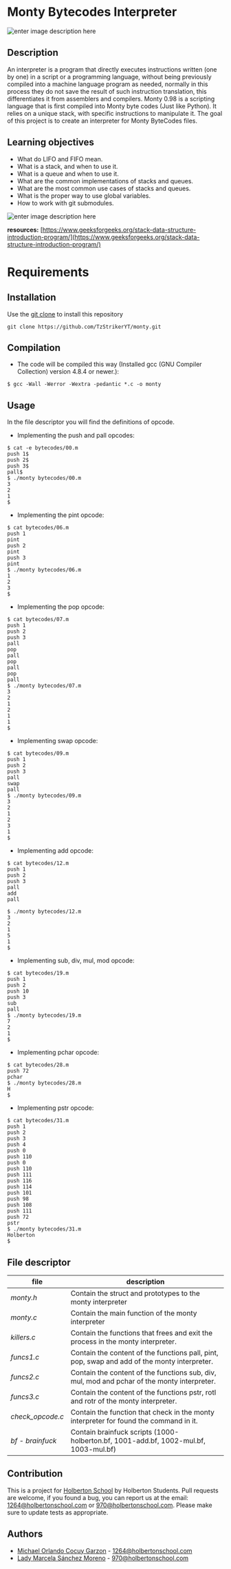 # Monty Bytecodes Interpreter


![enter image description here](https://lh3.googleusercontent.com/XmvRPsC57FqdwBUPmFjUlJQdwFgzBxbNLQ7AKewPcoKX5rrkmHvUUboWAZ-gIjsQslW2D6YF-G8 "monty")

## [](https://github.com/TzStrikerYT/monty)Description

An interpreter is a program that directly executes instructions written (one by one) in a script or a programming language, without being previously compiled into a machine language program as needed, normally in this process they do not save the result of such instruction translation, this differentiates it from assemblers and compilers.
Monty 0.98 is a scripting language that is first compiled into Monty byte codes (Just like Python). It relies on a unique stack, with specific instructions to manipulate it. The goal of this project is to create an interpreter for Monty ByteCodes files.

## Learning objectives

-   What do LIFO and FIFO mean.
-   What is a stack, and when to use it.
-   What is a queue and when to use it.
-   What are the common implementations of stacks and queues.
-   What are the most common use cases of stacks and queues.
-   What is the proper way to use global variables.
-   How to work with git submodules.

![enter image description here](https://lh3.googleusercontent.com/zwiEUTcNY8JORqS1pM1patosede3xWcnUe4YHQ1B8tPj-rJW7w9JA4LLSEpeMOgZIgopJxKEyfk "stackqueue")


**resources:** [https://www.geeksforgeeks.org/stack-data-structure-introduction-program/](https://www.geeksforgeeks.org/stack-data-structure-introduction-program/) 

# Requirements
## Installation

Use the  [git clone](https://github.com/TzStrikerYT/monty.git) to install this repository
```
git clone https://github.com/TzStrikerYT/monty.git
```
## Compilation

-   The code will be compiled this way (Installed gcc (GNU Compiler Collection) version 4.8.4 or newer.):
```
$ gcc -Wall -Werror -Wextra -pedantic *.c -o monty
```

## Usage
In the file descriptor you will find the definitions of opcode.
* Implementing the push and pall opcodes:
```
$ cat -e bytecodes/00.m
push 1$
push 2$
push 3$
pall$
$ ./monty bytecodes/00.m
3
2
1
$
```
* Implementing the pint opcode:
```
$ cat bytecodes/06.m 
push 1
pint
push 2
pint
push 3
pint
$ ./monty bytecodes/06.m 
1
2
3
$ 
```
* Implementing the pop opcode:
```
$ cat bytecodes/07.m 
push 1
push 2
push 3
pall
pop
pall
pop
pall
pop
pall
$ ./monty bytecodes/07.m 
3
2
1
2
1
1
$ 
```
* Implementing swap opcode:
```
$ cat bytecodes/09.m 
push 1
push 2
push 3
pall
swap
pall
$ ./monty bytecodes/09.m 
3
2
1
2
3
1
$
```
* Implementing add opcode:
```
$ cat bytecodes/12.m 
push 1
push 2
push 3
pall
add
pall

$ ./monty bytecodes/12.m
3
2
1
5
1
$
```
* Implementing sub, div, mul, mod opcode:
```
$ cat bytecodes/19.m 
push 1
push 2
push 10
push 3
sub
pall
$ ./monty bytecodes/19.m 
7
2
1
$
``` 

* Implementing pchar opcode:
```
$ cat bytecodes/28.m 
push 72
pchar
$ ./monty bytecodes/28.m 
H
$
```
* Implementing pstr opcode:
```
$ cat bytecodes/31.m 
push 1
push 2
push 3
push 4
push 0
push 110
push 0
push 110
push 111
push 116
push 114
push 101
push 98
push 108
push 111
push 72
pstr
$ ./monty bytecodes/31.m 
Holberton
$ 
```

## File descriptor


|file|description|
|--|--|
|*monty.h*|Contain the struct and prototypes to the monty interpreter|
|*monty.c*|Contain the main function of the monty interpreter|
|*killers.c*|Contain the functions that frees and exit the process in the monty interpreter.|
|*funcs1.c*|Contain the content of the functions pall, pint, pop, swap and add of the monty interpreter.|
|*funcs2.c*|Contain the content of the functions sub, div, mul, mod and pchar of the monty interpreter.|
|*funcs3.c*|Contain the content of the functions pstr, rotl and rotr of the monty interpreter.|
|*check_opcode.c*|Contain the function that check in the monty interpreter for found the command in it.|
|*bf - brainfuck*|Contain brainfuck scripts (1000-holberton.bf, 1001-add.bf, 1002-mul.bf, 1003-mul.bf)|
## Contribution
This is a project for [Holberton School](https://www.holbertonschool.com/) by Holberton Students. Pull requests are welcome, if you found a bug, you can report us at the email: [1264@holbertonschool.com](mailto:1264@holbertonschool.com) or [970@holbertonschool.com](mailto:970@holbertonschool.com).
Please make sure to update tests as appropriate.

## Authors
-   [Michael Orlando Cocuy Garzon](https://github.com/TzStrikerYT) - 1264@holbertonschool.com
-   [Lady Marcela Sánchez Moreno](https://github.com/marcewp15) - 970@holbertonschool.com